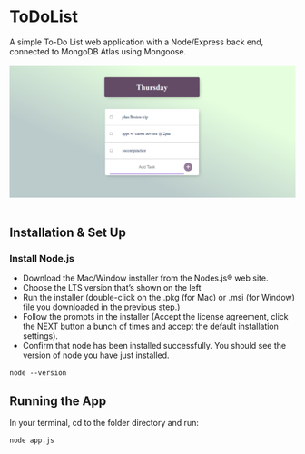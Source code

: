 # ToDoList
A simple To-Do List web application with a Node/Express back end, connected to MongoDB Atlas using Mongoose. 
<br><br>
![image](todolist-preview.png)
<br><br>
## Installation & Set Up
### Install Node.js
* Download the Mac/Window installer from the Nodes.js® web site.
* Choose the LTS version that’s shown on the left
* Run the installer (double-click on the .pkg (for Mac) or .msi (for Window) file you downloaded in the previous step.)
* Follow the prompts in the installer (Accept the license agreement, click the NEXT button a bunch of times and accept the default installation settings).
* Confirm that node has been installed successfully. You should see the version of node you have just installed.
```
node --version
```
## Running the App
In your terminal, cd to the folder directory and run: 
```
node app.js
```


